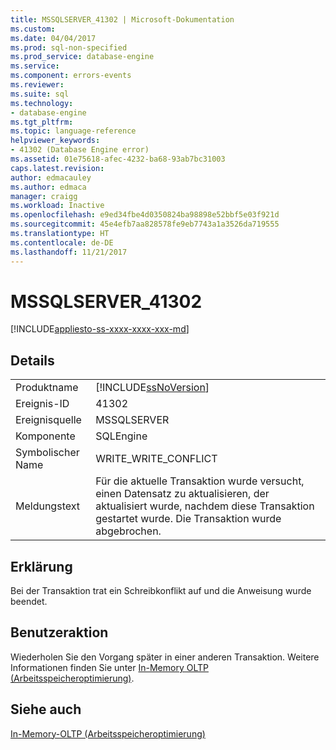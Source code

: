 ```yaml
---
title: MSSQLSERVER_41302 | Microsoft-Dokumentation
ms.custom: 
ms.date: 04/04/2017
ms.prod: sql-non-specified
ms.prod_service: database-engine
ms.service: 
ms.component: errors-events
ms.reviewer: 
ms.suite: sql
ms.technology:
- database-engine
ms.tgt_pltfrm: 
ms.topic: language-reference
helpviewer_keywords:
- 41302 (Database Engine error)
ms.assetid: 01e75618-afec-4232-ba68-93ab7bc31003
caps.latest.revision: 
author: edmacauley
ms.author: edmaca
manager: craigg
ms.workload: Inactive
ms.openlocfilehash: e9ed34fbe4d0350824ba98898e52bbf5e03f921d
ms.sourcegitcommit: 45e4efb7aa828578fe9eb7743a1a3526da719555
ms.translationtype: HT
ms.contentlocale: de-DE
ms.lasthandoff: 11/21/2017
---
```

# <a name="mssqlserver41302"></a>MSSQLSERVER_41302
[!INCLUDE[appliesto-ss-xxxx-xxxx-xxx-md](../../includes/appliesto-ss-xxxx-xxxx-xxx-md.md)]
  
## <a name="details"></a>Details  
  
|||  
|-|-|  
|Produktname|[!INCLUDE[ssNoVersion](../../includes/ssnoversion-md.md)]|  
|Ereignis-ID|41302|  
|Ereignisquelle|MSSQLSERVER|  
|Komponente|SQLEngine|  
|Symbolischer Name|WRITE_WRITE_CONFLICT|  
|Meldungstext|Für die aktuelle Transaktion wurde versucht, einen Datensatz zu aktualisieren, der aktualisiert wurde, nachdem diese Transaktion gestartet wurde. Die Transaktion wurde abgebrochen.|  
  
## <a name="explanation"></a>Erklärung  
Bei der Transaktion trat ein Schreibkonflikt auf und die Anweisung wurde beendet.  
  
## <a name="user-action"></a>Benutzeraktion  
Wiederholen Sie den Vorgang später in einer anderen Transaktion. Weitere Informationen finden Sie unter [In-Memory OLTP &#40;Arbeitsspeicheroptimierung&#41;](~/relational-databases/in-memory-oltp/in-memory-oltp-in-memory-optimization.md).  
  
## <a name="see-also"></a>Siehe auch  
[In-Memory-OLTP &#40;Arbeitsspeicheroptimierung&#41;](~/relational-databases/in-memory-oltp/in-memory-oltp-in-memory-optimization.md)  
  
